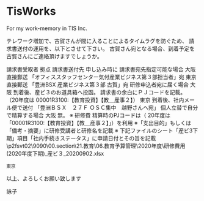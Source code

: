 # TisWorks
For my work-memory in TIS Inc.

テレワーク増加で、古賀さんが間に入ることによるタイムラグを防ぐため、
請求書送付の運用を、以下とさせて下さい。
古賀さん宛となる場合、到着予定を古賀さんにご連絡頂けますでしょうか。

請求書受取者	拠点	請求書送付先
申し込み時に
請求書宛先指定可能な場合	大阪	直接郵送
「オフィススタッフセンター気付産業ビジネス第３部担当者」宛
	東京	直接郵送
「豊洲BSX 産業ビジネス第３部 古賀」宛
研修申込者宛に届く場合	大阪	到着後、産ビ３のお道具箱へ投函。
請求書の余白にＰＪコードを記載。
（20年度は 00001R3100:【教育投資】【教＿産事２】）
	東京	到着後、社内メール便で送付
「豊洲ＢＳＸ　２７Ｆ ＯＳＣ集中　越野さんへ宛」
個人立替で自分で精算する場合	大阪	無。
※ 研修費 精算時のPJコードは（ 20年度は 「00001R3100:【教育投資】【教＿産事２】」）を利用
※「支出目的」もしくは 「備考・摘要」に研修受講者と研修名を記載
※ 下記ファイルのシート「産ビ3下期」項目「社内手続きステータス」に申請日付とその旨を記載
\\p2fsvt02\9090\00.section\21.教育\06.教育予算管理\2020年度\研修費用(2020年度下期)_産ビ３_20200902.xlsx

	東京	

以上、よろしくお願い致します

詠子
